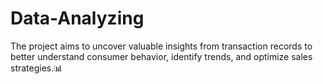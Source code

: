 # Data-Analyzing
The project aims to uncover valuable insights from transaction records to better understand consumer behavior, identify trends, and optimize sales strategies.📊
